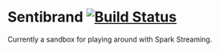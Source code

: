 # Sentibrand  [![Build Status](https://travis-ci.org/fergusstrange/sentibrand.svg?branch=master)](https://travis-ci.org/fergusstrange/sentibrand)

Currently a sandbox for playing around with Spark Streaming.
